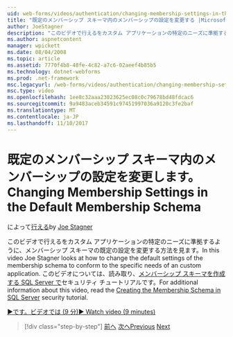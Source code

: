 ```yaml
---
uid: web-forms/videos/authentication/changing-membership-settings-in-the-default-membership-schema
title: "既定のメンバーシップ スキーマ内のメンバーシップの設定を変更する |Microsoft ドキュメント"
author: JoeStagner
description: "このビデオで行えるをカスタム アプリケーションの特定のニーズに準拠するように、メンバーシップ スキーマの既定の設定を変更する方法を見ます。 しています."
ms.author: aspnetcontent
manager: wpickett
ms.date: 08/04/2008
ms.topic: article
ms.assetid: 7770f4b8-48fe-4c82-a7c6-02aeef4b85b5
ms.technology: dotnet-webforms
ms.prod: .net-framework
msc.legacyurl: /web-forms/videos/authentication/changing-membership-settings-in-the-default-membership-schema
msc.type: video
ms.openlocfilehash: 1ee8c32aaa23023625ec08c0c79678bd48fdcac6
ms.sourcegitcommit: 9a9483aceb34591c97451997036a9120c3fe2baf
ms.translationtype: MT
ms.contentlocale: ja-JP
ms.lasthandoff: 11/10/2017
---
```

<a name="changing-membership-settings-in-the-default-membership-schema"></a><span data-ttu-id="66d98-104">既定のメンバーシップ スキーマ内のメンバーシップの設定を変更します。</span><span class="sxs-lookup"><span data-stu-id="66d98-104">Changing Membership Settings in the Default Membership Schema</span></span>
====================
<span data-ttu-id="66d98-105">によって[行える](https://github.com/JoeStagner)</span><span class="sxs-lookup"><span data-stu-id="66d98-105">by [Joe Stagner](https://github.com/JoeStagner)</span></span>

<span data-ttu-id="66d98-106">このビデオで行えるをカスタム アプリケーションの特定のニーズに準拠するように、メンバーシップ スキーマの既定の設定を変更する方法を見ます。</span><span class="sxs-lookup"><span data-stu-id="66d98-106">In this video Joe Stagner looks at how to change the default settings of the membership schema to conform to the specific needs of an custom application.</span></span> <span data-ttu-id="66d98-107">このビデオについては、読み取り、[メンバーシップ スキーマを作成する SQL Server で](../../overview/older-versions-security/membership/creating-the-membership-schema-in-sql-server-vb.md)セキュリティ チュートリアルです。</span><span class="sxs-lookup"><span data-stu-id="66d98-107">For additional information about this video, read the [Creating the Membership Schema in SQL Server](../../overview/older-versions-security/membership/creating-the-membership-schema-in-sql-server-vb.md) security tutorial.</span></span>

[<span data-ttu-id="66d98-108">&#9654;です。ビデオでは (9 分)</span><span class="sxs-lookup"><span data-stu-id="66d98-108">&#9654; Watch video (9 minutes)</span></span>](https://channel9.msdn.com/Blogs/ASP-NET-Site-Videos/changing-membership-settings-in-the-default-membership-schema)

>[!div class="step-by-step"]
<span data-ttu-id="66d98-109">[前へ](configuring-sql-to-work-with-membership-schemas.md)
[次へ](creating-user-accounts-with-the-create-user-wizard.md)</span><span class="sxs-lookup"><span data-stu-id="66d98-109">[Previous](configuring-sql-to-work-with-membership-schemas.md)
[Next](creating-user-accounts-with-the-create-user-wizard.md)</span></span>
